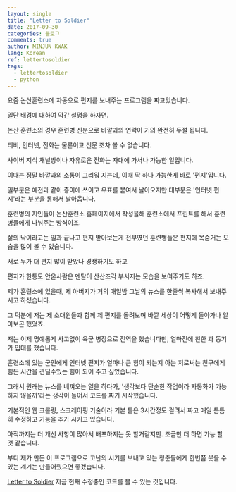 ```yaml
---
layout: single
title: "Letter to Soldier"
date: 2017-09-30
categories: 블로그
comments: true
author: MINJUN KWAK
lang: Korean
ref: lettertosoldier
tags:
  - lettertosoldier
  - python
---
```



요즘 논산훈련소에 자동으로 편지를 보내주는 프로그램을 짜고있습니다.

일단 배경에 대하여 약간 설명을 하자면.

논산 훈련소의 경우 훈련병 신분으로 바깥과의 연락이 거의 완전히 두절 됩니다.

티비, 인터넷, 전화는 물론이고 신문 조차 볼 수 없습니다.

사이버 지식 채널방이나 자유로운 전화는 자대에 가서나 가능한 일입니다.

이때는 정말 바깥과의 소통이 그리워 지는데, 이때 딱 하나 가능한게 바로 '편지'입니다.

일부분은 예전과 같이 종이에 쓰이고 우표를 붙여서 날아오지만 대부분은 '인터넷 편지'라는 부분을 통해서 날아옵니다.

훈련병의 지인들이 논산훈련소 홈페이지에서 작성을해 훈련소에서 프린트를 해서 훈련병들에게 나눠주는 방식이죠.

삶의 낙이라고는 일과 끝나고 편지 받아보는게 전부였던 훈련병들은 편지에 목숨거는 모습을 많이 볼 수 있습니다.

서로 누가 더 편지 많이 받았나 경쟁하기도 하고

편지가 한통도 안온사람은 멘탈이 산산조각 부서지는 모습을 보여주기도 하죠.

제가 훈련소에 있을때, 제 아버지가 거의 매일밤 그날의 뉴스를 한줄씩 복사해서 보내주시고 하셨습니다.

그 덕분에 저는 제 소대원들과 함께 제 편지를 돌려보며 바깥 세상이 어떻게 돌아가나 알아보곤 했었죠.

저는 이제 명예롭게 사고없이 육군 병장으로 전역을 했습니다만, 얼마전에 친한 과 동기가 입대를 했습니다.

훈련소에 있는 군인에게 인터넷 편지가 얼마나 큰 힘이 되는지 아는 저로써는 친구에게 힘든 시간을 견딜수있는 힘이 되어 주고 싶었습니다.

그래서 원래는 뉴스를 베껴오는 일을 하다가, '생각보다 단순한 작업이라 자동화가 가능하지 않을까'라는 생각이 들어서 코드를 짜기 시작했습니다.

기본적인 웹 크롤링, 스크레이핑 기술이라 기본 틀은 3시간정도 걸려서 짜고 매일 틈틈히 수정하고 기능을 추가 시키고 있습니다.

아직까지는 더 개선 사항이 많아서 배포하지는 못 할거같지만. 조금만 더 하면 가능 할 것 같습니다.

부디 제가 만든 이 프로그램으로 고난의 시기를 보내고 있는 청춘들에게 한번쯤 웃을 수 있는 계기는 만들어줬으면 좋겠습니다.


[Letter to Soldier]({{"https://github.com/Hanuu/lettertosoldier"}}) 지금 현재 수정중인 코드를 볼 수 있는 깃입니다.
